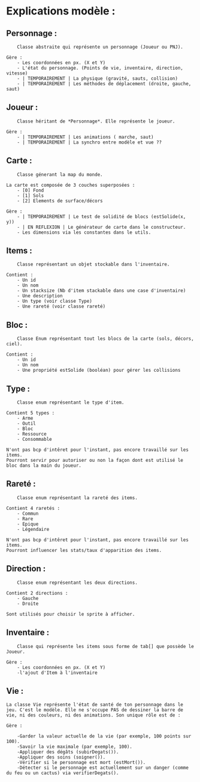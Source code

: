 # Explications modèle :

## Personnage :

        Classe abstraite qui représente un personnage (Joueur ou PNJ).

    Gère :
        - Les coordonnées en px. (X et Y)
        - L'état du personnage. (Points de vie, inventaire, direction, vitesse)
        - | TEMPORAIREMENT | La physique (gravité, sauts, collision)
        - | TEMPORAIREMENT | Les méthodes de déplacement (droite, gauche, saut)

## Joueur :

        Classe héritant de *Personnage*. Elle représente le joueur.

    Gère :
        - | TEMPORAIREMENT | Les animations ( marche, saut) 
        - | TEMPORAIREMENT | La synchro entre modèle et vue ??

## Carte :
        Classe génerant la map du monde.

    La carte est composée de 3 couches superposées :
        - [0] Fond 
        - [1] Sols 
        - [2] Elements de surface/décors 

    Gère :
        - | TEMPORAIREMENT | Le test de solidité de blocs (estSolide(x, y))
        - | EN REFLEXION | Le générateur de carte dans le constructeur.
        - Les dimensions via les constantes dans le utils.

## Items :
        Classe représentant un objet stockable dans l'inventaire.
    
    Contient :
        - Un id
        - Un nom
        - Un stacksize (Nb d'item stackable dans une case d'inventaire)
        - Une description
        - Un type (voir classe Type)
        - Une rareté (voir classe rareté)

## Bloc : 
        Classe Enum représentant tout les blocs de la carte (sols, décors, ciel).

    Contient :
        - Un id
        - Un nom
        - Une propriété estSolide (booléan) pour gérer les collisions

## Type :
        Classe enum représentant le type d'item. 

    Contient 5 types :
        - Arme
        - Outil
        - Bloc
        - Ressource
        - Consommable
    
    N'ont pas bcp d'intêret pour l'instant, pas encore travaillé sur les items.
    Pourront servir pour autoriser ou non la façon dont est utilisé le bloc dans la main du joueur.

## Rareté :
        Classe enum représentant la rareté des items.

    Contient 4 raretés :
        - Commun
        - Rare
        - Epique
        - Légendaire
    
    N'ont pas bcp d'intêret pour l'instant, pas encore travaillé sur les items.
    Pourront influencer les stats/taux d'apparition des items.

## Direction : 
        Classe enum représentant les deux directions.

    Contient 2 directions :
        - Gauche
        - Droite   

    Sont utilisés pour choisir le sprite à afficher.

## Inventaire :

        Classe qui représente les items sous forme de tab[] que possède le Joueur.

    Gère :
        - Les coordonnées en px. (X et Y)
        -l'ajout d'Item à l'inventaire


## Vie : 

    La classe Vie représente l'état de santé de ton personnage dans le jeu. C'est le modèle. Elle ne s'occupe PAS de dessiner la barre de vie, ni des couleurs, ni des animations. Son unique rôle est de :
    
    Gère :

        -Garder la valeur actuelle de la vie (par exemple, 100 points sur 100).
        -Savoir la vie maximale (par exemple, 100).
        -Appliquer des dégâts (subirDegats()).
        -Appliquer des soins (soigner()).
        -Vérifier si le personnage est mort (estMort()).
        -Détecter si le personnage est actuellement sur un danger (comme du feu ou un cactus) via verifierDegats().

